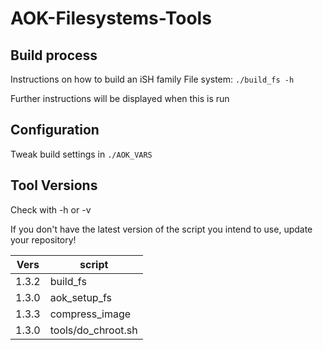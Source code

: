 # AOK-Filesystems-Tools

## Build process

Instructions on how to build an iSH family File system: `./build_fs -h`

Further instructions will be displayed when this is run

## Configuration

Tweak build settings in `./AOK_VARS`

## Tool Versions

Check with -h or -v

If you don't have the latest version of the script you intend to use,
update your repository!

Vers | script
-|-
1.3.2 | build_fs
1.3.0 | aok_setup_fs
1.3.3 | compress_image
1.3.0 | tools/do_chroot.sh
